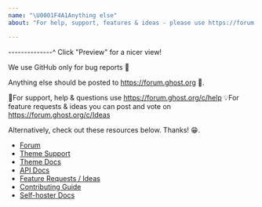 ```yaml
---
name: "\U0001F4A1Anything else"
about: "For help, support, features & ideas - please use https://forum.ghost.org \U0001F46B "

---
```


--------------^ Click "Preview" for a nicer view!

We use GitHub only for bug reports 🐛

Anything else should be posted to https://forum.ghost.org 👫.

🚨For support, help & questions use https://forum.ghost.org/c/help
💡For feature requests & ideas you can post and vote on https://forum.ghost.org/c/Ideas

Alternatively, check out these resources below. Thanks! 😁.

- [Forum](https://forum.ghost.org)
- [Theme Support](https://forum.ghost.org/c/themes)
- [Theme Docs](http://themes.ghost.org/v1.23.0/)
- [API Docs](https://api.ghost.org/v1.22.0/)
- [Feature Requests / Ideas](https://forum.ghost.org/c/Ideas)
- [Contributing Guide](https://docs.ghost.org/v1/docs/contributing)
- [Self-hoster Docs](https://docs.ghost.org/v1/)
